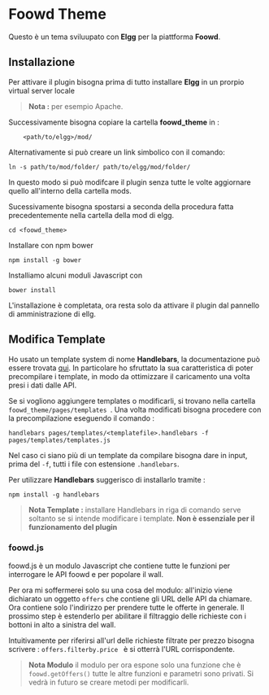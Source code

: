 # Foowd Theme

Questo è un tema sviluupato con **Elgg** per la piattforma **Foowd**.

## Installazione

Per attivare il plugin bisogna prima di tutto installare **Elgg** in un prorpio virtual server locale
> **Nota :** per esempio Apache.


Successivamente bisogna copiare la cartella **foowd_theme** in :

		<path/to/elgg>/mod/


Alternativamente si può creare un link simbolico con il comando:

	ln -s path/to/mod/folder/ path/to/elgg/mod/folder/
	
In questo modo si può modifcare il plugin senza tutte le volte aggiornare quello all'interno della cartella mods.

Sucessivamente bisogna spostarsi a seconda della procedura fatta precedentemente nella cartella della mod di elgg.
	
	cd <foowd_theme>

Installare con npm bower

	npm install -g bower

Installiamo alcuni moduli Javascript con  
	
	bower install

L'installazione è completata, ora resta solo da attivare il plugin dal pannello di amministrazione di ellg.

## Modifica Template

Ho usato un template system di nome **Handlebars**, la documentazione può essere trovata [qui]("http://handlebarsjs.com/"). In particolare ho sfruttato la sua caratteristica di poter precompilare i template, in modo da ottimizzare il caricamento una volta presi i dati dalle API.

Se si vogliono aggiungere templates o modificarli, si trovano nella cartella `foowd_theme/pages/templates `. 
Una volta modificati bisogna procedere con la precompilazione eseguendo il comando : 

	handlebars pages/templates/<templatefile>.handlebars -f pages/templates/templates.js 

Nel caso ci siano più di un template da compilare bisogna dare in input, prima del ```-f```, tutti i file con estensione ```.handlebars```.

Per utilizzare **Handlebars** suggerisco di installarlo tramite :

	npm install -g handlebars 

> **Nota Template :** installare Handlebars in riga di comando serve soltanto se si intende modificare i template. **Non è essenziale per il funzionamento del plugin**




### foowd.js

foowd.js è un modulo Javascript che contiene tutte le funzioni per interrogare le API foowd e per popolare il wall.

Per ora mi soffermerei solo su una cosa del modulo: all'inizio viene dichiarato un oggetto `offers` che contiene gli URL delle API da chiamare. Ora contiene solo l'indirizzo per prendere tutte le offerte in generale. Il prossimo step è estenderlo per abilitare il filtraggio delle richieste con i bottoni in alto a sinistra del wall.

Intuitivamente per riferirsi all'url delle richieste filtrate per prezzo bisogna scrivere : `offers.filterby.price ` è si otterrà l'URL corrispondente.

>**Nota Modulo** il modulo per ora espone solo una funzione che è ``` foowd.getOffers()``` tutte le altre funzioni e parametri sono privati. Si vedrà in futuro se creare metodi per modificarli.